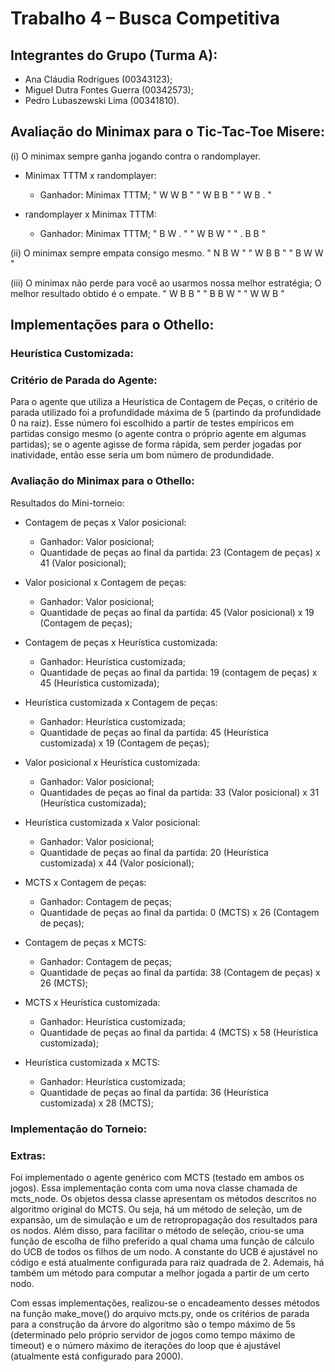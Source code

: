 # Trabalho 4 – Busca Competitiva

## Integrantes do Grupo (Turma A):

- Ana Cláudia Rodrigues (00343123);
- Miguel Dutra Fontes Guerra (00342573);
- Pedro Lubaszewski Lima (00341810).

## Avaliação do Minimax para o Tic-Tac-Toe Misere:

(i)   O minimax sempre ganha jogando contra o randomplayer.
- Minimax TTTM x randomplayer:
    - Ganhador: Minimax TTTM;
        " W    W   B "
        " W    B   B "
        " W    B   . "

- randomplayer x Minimax TTTM:
    - Ganhador: Minimax TTTM;
        " B    W   . "
        " W    B   W "
        " .    B   B "
        
(ii)  O minimax sempre empata consigo mesmo.
        " N    B   W "
        " W    B   B "
        " B    W   W "
        
(iii) O minimax não perde para você ao usarmos nossa melhor estratégia; O melhor resultado obtido é o empate.
        " W    B   B "
        " B    B   W "
        " W    W   B "
        

## Implementações para o Othello:

### Heurística Customizada:

<!--
    Explicar como funciona e como foi elaborada a heurística customizada. Se foi consultada alguma fonte (site, livro, ...),
    referenciar aqui e explicar como que foi utilizado o conteúdo da referência (foi implementado exatamente como a referência,
    foi a inspiração para a implementação, foi uma combinação dessa e mais alguma outra referência, etc.).
-->



### Critério de Parada do Agente:

Para o agente que utiliza a Heurística de Contagem de Peças, o critério de parada utilizado foi a profundidade máxima de 5 (partindo
da profundidade 0 na raiz). Esse número foi escolhido a partir de testes empíricos em partidas consigo mesmo (o agente contra o próprio
agente em algumas partidas); se o agente agisse de forma rápida, sem perder jogadas por inatividade, então esse seria um bom número de
produndidade.


### Avaliação do Minimax para o Othello:

Resultados do Mini-torneio:

- Contagem de peças x Valor posicional:
    - Ganhador: Valor posicional;
    - Quantidade de peças ao final da partida: 23 (Contagem de peças) x 41 (Valor posicional);

- Valor posicional x Contagem de peças:
    - Ganhador: Valor posicional;
    - Quantidade de peças ao final da partida: 45 (Valor posicional) x 19 (Contagem de peças);

- Contagem de peças x Heurística customizada:
    - Ganhador: Heurística customizada;
    - Quantidade de peças ao final da partida: 19 (contagem de peças) x 45 (Heurística customizada);

- Heurística customizada x Contagem de peças:
    - Ganhador: Heurística customizada;
    - Quantidade de peças ao final da partida: 45 (Heurística customizada) x 19 (Contagem de peças);

- Valor posicional x Heurística customizada:
    - Ganhador: Valor posicional;
    - Quantidades de peças ao final da partida: 33 (Valor posicional) x 31 (Heurística customizada);

- Heurística customizada x Valor posicional:
    - Ganhador: Valor posicional;
    - Quantidade de peças ao final da partida: 20 (Heurística customizada) x 44 (Valor posicional);

- MCTS x Contagem de peças:
    - Ganhador: Contagem de peças;
    - Quantidade de peças ao final da partida: 0 (MCTS) x 26 (Contagem de peças);

- Contagem de peças x MCTS:
    - Ganhador: Contagem de peças;
    - Quantidade de peças ao final da partida: 38 (Contagem de peças) x 26 (MCTS);

- MCTS x Heurística customizada:
    - Ganhador: Heurística customizada;
    - Quantidade de peças ao final da partida: 4 (MCTS) x 58 (Heurística customizada);

- Heurística customizada x MCTS:
    - Ganhador: Heurística customizada;
    - Quantidade de peças ao final da partida: 36 (Heurística customizada) x 28 (MCTS);

<!--
    Relatar também qual foi a implementação mais bem sucedida de todas (com mais vitórias e, em caso de empates, que capturou mais
    peças).
-->

### Implementação do Torneio:

<!--
    Explicar qual e o porquê da implementação escolhida para o torneio.
-->

### Extras:

Foi implementado o agente genérico com MCTS (testado em ambos os jogos). Essa implementação conta com uma nova classe chamada de
mcts_node. Os objetos dessa classe apresentam os métodos descritos no algoritmo original do MCTS. Ou seja, há um método de seleção,
um de expansão, um de simulação e um de retropropagação dos resultados para os nodos. Além disso, para facilitar o método de seleção,
criou-se uma função de escolha de filho preferido a qual chama uma função de cálculo do UCB de todos os filhos de um nodo. A constante
do UCB é ajustável no código e está atualmente configurada para raiz quadrada de 2. Ademais, há também um método para computar a melhor
jogada a partir de um certo nodo.

Com essas implementações, realizou-se o encadeamento desses métodos na função make_move() do arquivo mcts.py, onde os critérios de parada
para a construção da árvore do algoritmo são o tempo máximo de 5s (determinado pelo próprio servidor de jogos como tempo máximo de timeout)
e o número máximo de iterações do loop que é ajustável (atualmente está configurado para 2000).